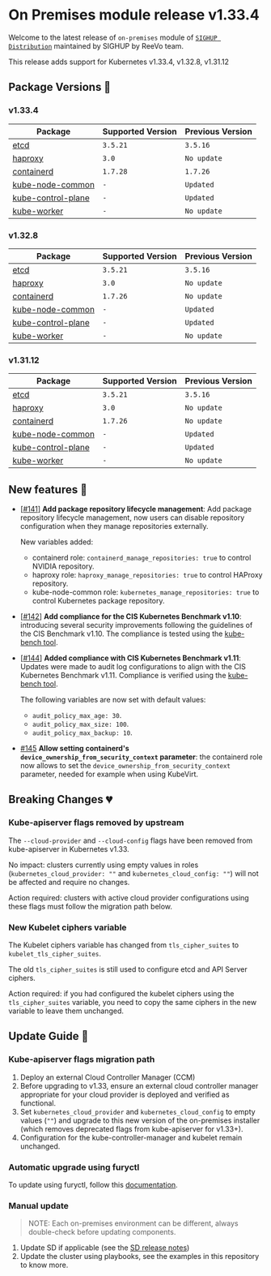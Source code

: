 # On Premises module release v1.33.4

Welcome to the latest release of `on-premises` module of [`SIGHUP Distribution`](https://github.com/sighupio/distribution) maintained by SIGHUP by ReeVo team.

This release adds support for Kubernetes v1.33.4, v1.32.8, v1.31.12

## Package Versions 🚢

### v1.33.4

| Package                                        | Supported Version | Previous Version |
| ---------------------------------------------- | ----------------- | ---------------- |
| [etcd](roles/etcd)                             | `3.5.21`          | `3.5.16`         |
| [haproxy](roles/haproxy)                       | `3.0`             | `No update`      |
| [containerd](roles/containerd)                 | `1.7.28`          | `1.7.26`         |
| [kube-node-common](roles/kube-node-common)     | `-`               | `Updated`        |
| [kube-control-plane](roles/kube-control-plane) | `-`               | `Updated`        |
| [kube-worker](roles/kube-worker)               | `-`               | `No update`      |

### v1.32.8

| Package                                        | Supported Version | Previous Version |
| ---------------------------------------------- | ----------------- | ---------------- |
| [etcd](roles/etcd)                             | `3.5.21`          | `3.5.16`         |
| [haproxy](roles/haproxy)                       | `3.0`             | `No update`      |
| [containerd](roles/containerd)                 | `1.7.26`          | `No update`      |
| [kube-node-common](roles/kube-node-common)     | `-`               | `Updated`        |
| [kube-control-plane](roles/kube-control-plane) | `-`               | `Updated`        |
| [kube-worker](roles/kube-worker)               | `-`               | `No update`      |


### v1.31.12

| Package                                        | Supported Version | Previous Version |
| ---------------------------------------------- | ----------------- | ---------------- |
| [etcd](roles/etcd)                             | `3.5.21`          | `3.5.16`         |
| [haproxy](roles/haproxy)                       | `3.0`             | `No update`      |
| [containerd](roles/containerd)                 | `1.7.26`          | `No update`      |
| [kube-node-common](roles/kube-node-common)     | `-`               | `Updated`        |
| [kube-control-plane](roles/kube-control-plane) | `-`               | `Updated`        |
| [kube-worker](roles/kube-worker)               | `-`               | `No update`      |

## New features 🌟

- [[#141](https://github.com/sighupio/installer-on-premises/pull/141)] **Add package repository lifecycle management**: Add package repository lifecycle management, 
now users can disable repository configuration when they manage repositories externally.

    New variables added:
    - containerd role: `containerd_manage_repositories: true` to control NVIDIA repository.
    - haproxy role: `haproxy_manage_repositories: true` to control HAProxy repository.
    - kube-node-common role: `kubernetes_manage_repositories: true` to control Kubernetes package repository.
    
- [[#142](https://github.com/sighupio/installer-on-premises/pull/142)] **Add compliance for the CIS Kubernetes Benchmark v1.10**: introducing several security improvements following the guidelines of the CIS Benchmark v1.10. The compliance is tested using the [kube-bench tool](https://github.com/aquasecurity/kube-bench).

- [[#144](https://github.com/sighupio/installer-on-premises/pull/144)] **Added compliance with CIS Kubernetes Benchmark v1.11**: Updates were made to audit log configurations to align with the CIS Kubernetes Benchmark v1.11. Compliance is verified using the [kube-bench tool](https://github.com/aquasecurity/kube-bench).

    The following variables are now set with default values:
    - `audit_policy_max_age: 30`.
    - `audit_policy_max_size: 100`.
    - `audit_policy_max_backup: 10`.

- [#145](https://github.com/sighupio/installer-on-premises/pull/145) **Allow setting containerd's `device_ownership_from_security_context` parameter**: the containerd role now allows to set the `device_ownership_from_security_context` parameter, needed for example when using KubeVirt.

## Breaking Changes 💔

### Kube-apiserver flags removed by upstream

The `--cloud-provider` and `--cloud-config` flags have been removed from kube-apiserver in Kubernetes v1.33.

No impact: clusters currently using empty values in roles (`kubernetes_cloud_provider: ""` and `kubernetes_cloud_config: ""`) will not be affected and require no changes.

Action required: clusters with active cloud provider configurations using these flags must follow the migration path below.

### New Kubelet ciphers variable

The Kubelet ciphers variable has changed from `tls_cipher_suites` to `kubelet_tls_cipher_suites`.

The old `tls_cipher_suites` is still used to configure etcd and API Server ciphers.

Action required: if you had configured the kubelet ciphers using the `tls_cipher_suites` variable, you need to copy the same ciphers in the new variable to leave them unchanged.

## Update Guide 🦮

###  Kube-apiserver flags migration path

1. Deploy an external Cloud Controller Manager (CCM)
2. Before upgrading to v1.33, ensure an external cloud controller manager appropriate for your cloud provider is deployed and verified as functional.
3. Set `kubernetes_cloud_provider` and `kubernetes_cloud_config` to empty values (`""`) and upgrade to this new version of the on-premises installer (which removes deprecated flags from kube-apiserver for v1.33+).
4. Configuration for the kube-controller-manager and kubelet remain unchanged.

### Automatic upgrade using furyctl

To update using furyctl, follow this [documentation](https://docs.sighup.io/docs/installation/upgrades).

### Manual update
  
> NOTE: Each on-premises environment can be different, always double-check before updating components.

1. Update SD if applicable (see the [SD release notes](https://github.com/sighupio/distribution/tree/master/docs/releases))
2. Update the cluster using playbooks, see the examples in this repository to know more.
